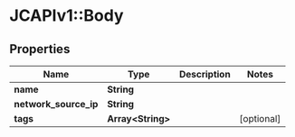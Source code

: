 # JCAPIv1::Body

## Properties
Name | Type | Description | Notes
------------ | ------------- | ------------- | -------------
**name** | **String** |  | 
**network_source_ip** | **String** |  | 
**tags** | **Array&lt;String&gt;** |  | [optional] 


